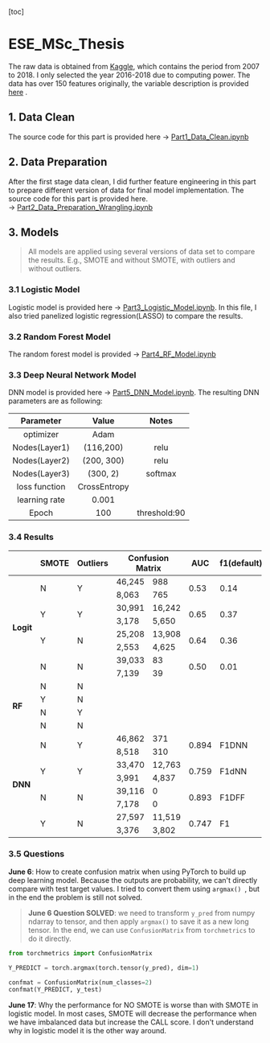 [toc]

# ESE_MSc_Thesis

The raw data is obtained from [Kaggle](https://www.kaggle.com/datasets/wordsforthewise/lending-club), which contains the period from 2007 to 2018. I only selected the year 2016-2018 due to computing power.  The data has over 150 features originally, the variable description is provided [here](./Data/LCDataDictionary.xlsx) .

## 1.  Data Clean

The source code for this part is provided here &rarr; [Part1_Data_Clean.ipynb](./Code/Part1_Data_Clean.ipynb)

## 2. Data Preparation

After the first stage data clean, I did further feature engineering in this part to prepare different version of data for final model implementation. The source code for this part is provided here. &rarr; [Part2_Data_Preparation_Wrangling.ipynb](./Code/Part2_Data_Preparation_Wrangling.ipynb)

## 3. Models

> All models are applied using several versions of data set to compare the results. E.g., SMOTE and without SMOTE,  with outliers and without outliers.

### 3.1 Logistic Model

Logistic model is provided here &rarr; [Part3_Logistic_Model.ipynb](./Code/Part3_Logistic_Model.ipynb). In this file, I also tried panelized logistic regression(LASSO) to compare the results.  

### 3.2 Random Forest Model

The random forest model is provided &rarr; [Part4_RF_Model.ipynb](../Code/Part4_RF_Model.ipynb)

### 3.3 Deep Neural Network Model

DNN model is provided here &rarr; [Part5_DNN_Model.ipynb](../Code/Part5_DNN_Model.ipynb).  The resulting DNN parameters are as following:

|   Parameter   |    Value     |    Notes     |
| :-----------: | :----------: | :----------: |
|   optimizer   |     Adam     |              |
| Nodes(Layer1) |  (116,200)   |     relu     |
| Nodes(Layer2) |  (200, 300)  |     relu     |
| Nodes(Layer3) |   (300, 2)   |   softmax    |
| loss function | CrossEntropy |              |
| learning rate |    0.001     |              |
|     Epoch     |     100      | threshold:90 |



### 3.4  Results

<table>
<thead>
  <tr>
    <th></th>
    <th>SMOTE</th>
    <th>Outliers</th>
    <th colspan="2">Confusion Matrix</th>
    <th>AUC</th>
    <th>f1(default)</th>
  </tr>
</thead>
<tbody>
  <tr>
    <td rowspan="8"><strong>Logit</strong></td>
    <td rowspan="2">N</td>
    <td rowspan="2">Y</td>
    <td>46,245</td>
    <td>988</td>
    <td rowspan="2">0.53</td>
    <td rowspan="2">0.14</td>
  </tr>
  <tr>
    <td>8,063</td>
    <td>765</td>
  </tr>
  <tr>
    <td rowspan="2">Y</td>
    <td rowspan="2">Y</td>
    <td>30,991</td>
    <td>16,242</td>
    <td rowspan="2">0.65</td>
    <td rowspan="2">0.37</td>
  </tr>
  <tr>
    <td>3,178</td>
    <td>5,650</td>
  </tr>
  <tr>
    <td rowspan="2">Y</td>
    <td rowspan="2">N</td>
    <td>25,208</td>
    <td>13,908</td>
    <td rowspan="2">0.64</td>
    <td rowspan="2">0.36</td>
  </tr>
  <tr>
    <td>2,553</td>
    <td>4,625</td>
  </tr>
  <tr>
    <td rowspan="2">N</td>
    <td rowspan="2">N</td>
    <td>39,033</td>
    <td>83</td>
    <td rowspan="2">0.50</td>
    <td rowspan="2">0.01</td>
  </tr>
  <tr>
    <td>7,139</td>
    <td>39</td>
  </tr>
      <tr>
    <td rowspan="8"><strong>RF</strong></td>
    <td rowspan="2">N</td>
    <td rowspan="2">N</td>
    <td></td>
    <td></td>
    <td rowspan="2"></td>
    <td rowspan="2"></td>
  </tr>
  <tr>
    <td></td>
    <td></td>
  </tr>
  <tr>
    <td rowspan="2">Y</td>
    <td rowspan="2">N</td>
    <td></td>
    <td></td>
    <td rowspan="2"></td>
    <td rowspan="2"></td>
  </tr>
  <tr>
    <td></td>
    <td></td>
  </tr>
  <tr>
    <td rowspan="2">N</td>
    <td rowspan="2">Y</td>
    <td></td>
    <td></td>
    <td rowspan="2"></td>
    <td rowspan="2"></td>
  </tr>
  <tr>
    <td></td>
    <td></td>
  </tr>
  <tr>
    <td rowspan="2">N</td>
    <td rowspan="2">N</td>
    <td></td>
    <td></td>
    <td rowspan="2"></td>
    <td rowspan="2"></td>
  </tr>
  <tr>
    <td></td>
    <td></td>
  </tr>
      <tr>
    <td rowspan="8"><strong>DNN</strong></td>
    <td rowspan="2">N</td>
    <td rowspan="2">Y</td>
    <td>46,862</td>
    <td>371</td>
    <td rowspan="2">0.894</td>
    <td rowspan="2">F1DNN</td>
  </tr>
  <tr>
    <td>8,518</td>
    <td>310</td>
  </tr>
  <tr>
    <td rowspan="2">Y</td>
    <td rowspan="2">Y</td>
    <td>33,470</td>
    <td>12,763</td>
    <td rowspan="2">0.759</td>
    <td rowspan="2">F1dNN</td>
  </tr>
  <tr>
    <td>3,991</td>
    <td>4,837</td>
  </tr>
  <tr>
    <td rowspan="2">N</td>
    <td rowspan="2">N</td>
    <td>39,116</td>
    <td>0</td>
    <td rowspan="2">0.893</td>
    <td rowspan="2">F1DFF</td>
  </tr>
  <tr>
    <td>7,178</td>
    <td>0</td>
  </tr>
  <tr>
    <td rowspan="2">Y</td>
    <td rowspan="2">N</td>
    <td>27,597</td>
    <td>11,519</td>
    <td rowspan="2">0.747</td>
    <td rowspan="2">F1</td>
  </tr>
  <tr>
    <td>3,376</td>
    <td>3,802</td>
  </tr>
</tbody>
</table>




### 3.5 Questions

**June 6**: How to create confusion matrix when using PyTorch to build up deep learning model.  Because the outputs are probability, we can't directly compare with test target values.  I tried to convert them using `argmax() `, but in the end the problem is still not solved. 

>**June 6 Question SOLVED**: we need to transform `y_pred` from numpy ndarray to tensor, and then apply `argmax()` to save it as a new long tensor. In the end, we can use `ConfusionMatrix` from `torchmetrics` to do it directly. 

```python
from torchmetrics import ConfusionMatrix

Y_PREDICT = torch.argmax(torch.tensor(y_pred), dim=1)

confmat = ConfusionMatrix(num_classes=2)
confmat(Y_PREDICT, y_test)
```



**June 17**: Why the performance for NO SMOTE is worse than with SMOTE in logistic model. In most cases, SMOTE will decrease the performance when we have imbalanced data but increase the CALL score. I don't understand why in logistic model it is the other way around. 
